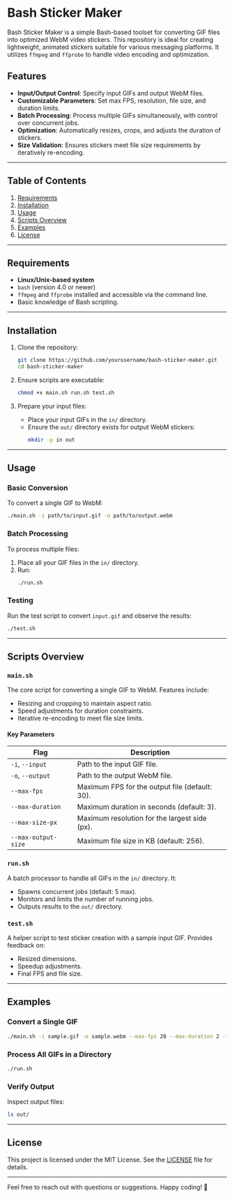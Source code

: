 
# Bash Sticker Maker

Bash Sticker Maker is a simple Bash-based toolset for converting GIF files into optimized WebM video stickers. This repository is ideal for creating lightweight, animated stickers suitable for various messaging platforms. It utilizes `ffmpeg` and `ffprobe` to handle video encoding and optimization.

## Features

- **Input/Output Control**: Specify input GIFs and output WebM files.
- **Customizable Parameters**: Set max FPS, resolution, file size, and duration limits.
- **Batch Processing**: Process multiple GIFs simultaneously, with control over concurrent jobs.
- **Optimization**: Automatically resizes, crops, and adjusts the duration of stickers.
- **Size Validation**: Ensures stickers meet file size requirements by iteratively re-encoding.

---

## Table of Contents

1. [Requirements](#requirements)
2. [Installation](#installation)
3. [Usage](#usage)
4. [Scripts Overview](#scripts-overview)
5. [Examples](#examples)
6. [License](#license)

---

## Requirements

- **Linux/Unix-based system**
- `bash` (version 4.0 or newer)
- `ffmpeg` and `ffprobe` installed and accessible via the command line.
- Basic knowledge of Bash scripting.

---

## Installation

1. Clone the repository:
    ```bash
    git clone https://github.com/yourusername/bash-sticker-maker.git
    cd bash-sticker-maker
    ```

2. Ensure scripts are executable:
    ```bash
    chmod +x main.sh run.sh test.sh
    ```

3. Prepare your input files:
    - Place your input GIFs in the `in/` directory.
    - Ensure the `out/` directory exists for output WebM stickers:
      ```bash
      mkdir -p in out
      ```

---

## Usage

### Basic Conversion

To convert a single GIF to WebM:
```bash
./main.sh -i path/to/input.gif -o path/to/output.webm
```

### Batch Processing

To process multiple files:
1. Place all your GIF files in the `in/` directory.
2. Run:
   ```bash
   ./run.sh
   ```

### Testing

Run the test script to convert `input.gif` and observe the results:
```bash
./test.sh
```

---

## Scripts Overview

### `main.sh`

The core script for converting a single GIF to WebM. Features include:
- Resizing and cropping to maintain aspect ratio.
- Speed adjustments for duration constraints.
- Iterative re-encoding to meet file size limits.

#### Key Parameters
| Flag               | Description                                   |
|--------------------|-----------------------------------------------|
| `-i`, `--input`    | Path to the input GIF file.                  |
| `-o`, `--output`   | Path to the output WebM file.                |
| `--max-fps`        | Maximum FPS for the output file (default: 30).|
| `--max-duration`   | Maximum duration in seconds (default: 3).    |
| `--max-size-px`    | Maximum resolution for the largest side (px).|
| `--max-output-size`| Maximum file size in KB (default: 256).      |

### `run.sh`

A batch processor to handle all GIFs in the `in/` directory. It:
- Spawns concurrent jobs (default: 5 max).
- Monitors and limits the number of running jobs.
- Outputs results to the `out/` directory.

### `test.sh`

A helper script to test sticker creation with a sample input GIF. Provides feedback on:
- Resized dimensions.
- Speedup adjustments.
- Final FPS and file size.

---

## Examples

### Convert a Single GIF
```bash
./main.sh -i sample.gif -o sample.webm --max-fps 20 --max-duration 2 --max-size-px 512 --max-output-size 300
```

### Process All GIFs in a Directory
```bash
./run.sh
```

### Verify Output
Inspect output files:
```bash
ls out/
```

---

## License

This project is licensed under the MIT License. See the [LICENSE](LICENSE) file for details.

---

Feel free to reach out with questions or suggestions. Happy coding! 🎉
